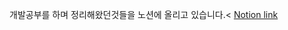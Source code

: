 개발공부를 하며 정리해왔던것들을 노션에 올리고 있습니다.<
[Notion link](https://amplified-custard-139.notion.site/2022-4-18-10-7-db217a45011746c2bc33ffd93cba676b)
